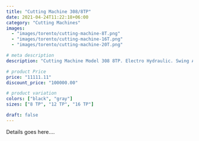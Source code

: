 ```yaml
---
title: "Cutting Machine 308/8TP"
date: 2021-04-24T11:22:18+06:00
category: "Cutting Machines"
images:
  - "images/torento/cutting-machine-8T.png"
  - "images/torento/cutting-machine-16T.png"
  - "images/torento/cutting-machine-20T.png"

# meta description
description: "Cutting Machine Model 308 8TP. Electro Hydraulic. Swing Arm Clicking 8 Ton."

# product Price
price: "11111.11"
discount_price: "100000.00"

# product variation
colors: ["black", "gray"]
sizes: ["8 TP", "12 TP", "16 TP"]

draft: false
---
```


Details goes here....
